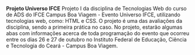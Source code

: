 **Projeto Universo IFCE**
Projeto I da disciplina de Tecnologias Web do curso de ADS do IFCE Campus Boa Viagem - Evento Universo IFCE, utilizando tecnologias web, como: HTML e CSS. O projeto é uma das avaliações da disciplina, sendo a primeira prática no caso. 
No projeto, estarão algumas abas com informações acerca de toda programação do evento que ocorreu entre os dias 26 e 27 de outubro no Instituto Federal de Educação, Ciência e Tecnologia do Ceará - Campus Boa Viagem.
